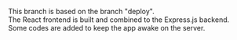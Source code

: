 This branch is based on the branch "deploy".\
The React frontend is built and combined to the Express.js backend.\
Some codes are added to keep the app awake on the server.
